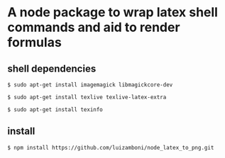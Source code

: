 A node package to wrap latex shell commands and aid to render formulas
===
## shell dependencies
```
$ sudo apt-get install imagemagick libmagickcore-dev

$ sudo apt-get install texlive texlive-latex-extra

$ sudo apt-get install texinfo
```

## install
```
$ npm install https://github.com/luizamboni/node_latex_to_png.git
```